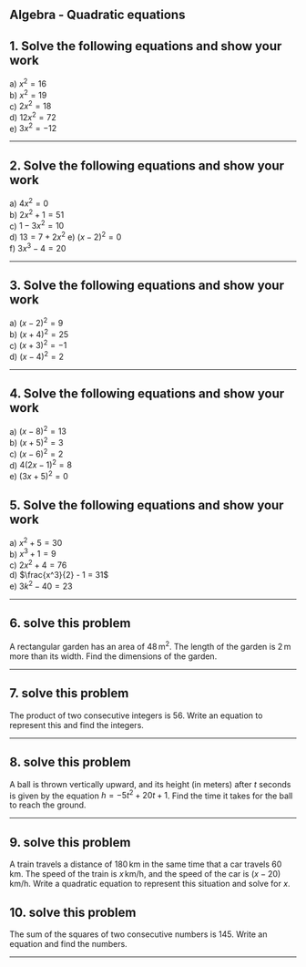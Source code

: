 ## Algebra - Quadratic equations 


## 1. Solve the following equations and show your work
a) $x^2 = 16$  
b) $x^2 = 19$  
c) $2x^2 = 18$  
d) $12x^2 = 72$  
e) $3x^2 = -12$  

---

## 2. Solve the following equations and show your work

a) $4x^2 = 0$  
b) $2x^2 + 1 = 51$  
c) $1 - 3x^2 = 10$  
d) $13 = 7 + 2x^2$
e) $(x - 2)^2 = 0$  
f) $3x^3 - 4 = 20$

---

## 3. Solve the following equations and show your work
a) $(x - 2)^2 = 9$  
b) $(x + 4)^2 = 25$  
c) $(x + 3)^2 = -1$  
d) $(x - 4)^2 = 2$  

---
## 4. Solve the following equations and show your work

a) $(x - 8)^2 = 13$  
b) $(x + 5)^2 = 3$  
c) $(x - 6)^2 = 2$  
d) $4(2x - 1)^2 = 8$  
e) $(3x + 5)^2 = 0$  

## 5. Solve the following equations and show your work

a) $x^2 + 5 = 30$  
b) $x^3 + 1 = 9$  
c) $2x^2 + 4 = 76$  
d) $\frac{x^3}{2} - 1 = 31$  
e) $3k^2 - 40 = 23$  

---

## 6. solve this problem 

A rectangular garden has an area of $48 \, \text{m}^2$. The length of the garden is $2 \, \text{m}$ more than its width. Find the dimensions of the garden.  

---
## 7. solve this problem 

The product of two consecutive integers is $56$. Write an equation to represent this and find the integers.  

---

## 8. solve this problem 

A ball is thrown vertically upward, and its height (in meters) after $t$ seconds is given by the equation $h = -5t^2 + 20t + 1$. Find the time it takes for the ball to reach the ground.  


---
## 9. solve this problem 

A  train travels a distance of $180 \, \text{km}$ in the same time that a car travels $60 \, \text{km}$. The speed of the train is $x \, \text{km/h}$, and the speed of the car is $(x - 20) \, \text{km/h}$. Write a quadratic equation to represent this situation and solve for $x$.  

## 10. solve this problem 

The sum of the squares of two consecutive numbers is $145$. Write an equation and find the numbers.  

---


